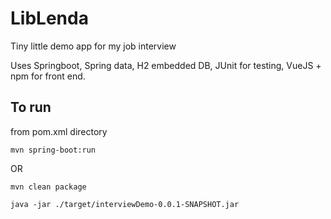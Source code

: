 # LibLenda
Tiny little demo app for my job interview

Uses Springboot, Spring data, H2 embedded DB, JUnit for testing, VueJS + npm for front end.

## To run
from pom.xml directory

`mvn spring-boot:run`

OR 

`mvn clean package`

`java -jar ./target/interviewDemo-0.0.1-SNAPSHOT.jar`



